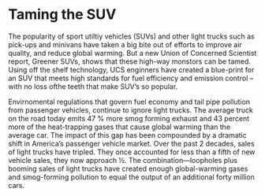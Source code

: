 # Taming the SUV
The popularity of sport utiltiy vehicles (SUVs) and other light trucks such as pick-ups and minivans have
taken a big bite out of efforts to improve air quality, and reduce global warming. But a new Union of Concerned Scientist report, Greener SUVs, shows that these high-way monstors can be tamed. Using off the shelf technology, UCS enginners have created a blue-print for an SUV that meets high standards for fuel efficiency and emission control – with no loss ofthe teeth that make SUV’s so popular.

Envirnomental regulations that govern fuel economy and tail pipe pollution from passenger vehicles, continue to ignore light trucks. The average truck on the road today emits 47 % more smog forming exhaust and 43 percent more of the heat-trapping gases that cause global warming than the average car. The impact of this gap
has been compounded by a dramatic shift in America’s passenger vehicle market. Over the past 2 decades, sales of light trucks have tripled. They once accounted for less than a fifth of new vehicle sales, they now approach 1⁄2. The combination—loopholes plus booming sales of light trucks have created enough global-warming gases and smog-forming pollution to equal the output of an additional forty million cars.